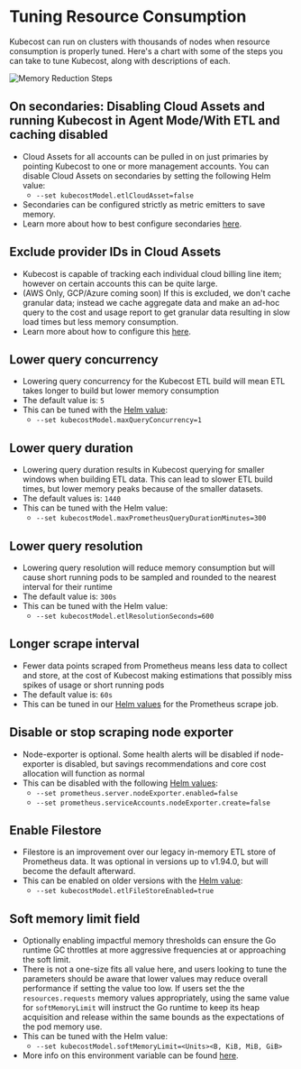 Tuning Resource Consumption
===============

Kubecost can run on clusters with thousands of nodes when resource consumption is properly tuned. Here's a chart with some of the steps you can take to tune Kubecost, along with descriptions of each.

![Memory Reduction Steps](https://user-images.githubusercontent.com/453512/171096603-0f0b600f-0452-4ae2-a001-e7c4a26e0ad5.png)

## On secondaries: Disabling Cloud Assets and running Kubecost in Agent Mode/With ETL and caching disabled

* Cloud Assets for all accounts can be pulled in on just primaries by pointing Kubecost to one or more management accounts. You can disable Cloud Assets on secondaries by setting the following Helm value:
  * `--set kubecostModel.etlCloudAsset=false`
* Secondaries can be configured strictly as metric emitters to save memory.
* Learn more about how to best configure secondaries [here](/secondary-clusters.md).

## Exclude provider IDs in Cloud Assets

* Kubecost is capable of tracking each individual cloud billing line item; however on certain accounts this can be quite large.
* (AWS Only, GCP/Azure coming soon) If this is excluded, we don't cache granular data; instead we cache aggregate data and make an ad-hoc query to the cost and usage report to get granular data resulting in slow load times but less memory consumption.
* Learn more about how to configure this [here](/cloud-integration.md#cloud-assets).

## Lower query concurrency

* Lowering query concurrency for the Kubecost ETL build will mean ETL takes longer to build but lower memory consumption
* The default value is: `5`
* This can be tuned with the [Helm value](https://github.com/kubecost/cost-analyzer-helm-chart/blob/v1.93.2/cost-analyzer/values.yaml#L272):
  * `--set kubecostModel.maxQueryConcurrency=1`

## Lower query duration

* Lowering query duration results in Kubecost querying for smaller windows when building ETL data. This can lead to slower ETL build times, but lower memory peaks because of the smaller datasets.
* The default values is: `1440`
* This can be tuned with the Helm value:
  * `--set kubecostModel.maxPrometheusQueryDurationMinutes=300`

## Lower query resolution

* Lowering query resolution will reduce memory consumption but will cause short running pods to be sampled and rounded to the nearest interval for their runtime
* The default value is: `300s`
* This can be tuned with the Helm value:
  * `--set kubecostModel.etlResolutionSeconds=600`

## Longer scrape interval

* Fewer data points scraped from Prometheus means less data to collect and store, at the cost of Kubecost making estimations that possibly miss spikes of usage or short running pods
* The default value is: `60s`
* This can be tuned in our [Helm values](https://github.com/kubecost/cost-analyzer-helm-chart/blob/v1.93.2/cost-analyzer/values.yaml#L389) for the  Prometheus scrape job.

## Disable or stop scraping node exporter

* Node-exporter is optional. Some health alerts will be disabled if node-exporter is disabled, but savings recommendations and core cost allocation will function as normal
* This can be disabled with the following [Helm values](https://github.com/kubecost/cost-analyzer-helm-chart/blob/v1.93.2/cost-analyzer/values.yaml#L442):
  * `--set prometheus.server.nodeExporter.enabled=false`
  * `--set prometheus.serviceAccounts.nodeExporter.create=false`

## Enable Filestore

* Filestore is an improvement over our legacy in-memory ETL store of Prometheus data. It was optional in versions up to v1.94.0, but will become the default afterward.
* This can be enabled on older versions with the [Helm value](https://github.com/kubecost/cost-analyzer-helm-chart/blob/v1.94.3/cost-analyzer/values.yaml#L271):
  * `--set kubecostModel.etlFileStoreEnabled=true`

## Soft memory limit field

* Optionally enabling impactful memory thresholds can ensure the Go runtime GC throttles at more aggressive frequencies at or approaching the soft limit.
* There is not a one-size fits all value here, and users looking to tune the parameters should be aware that lower values may reduce overall performance if setting the value too low. If users set the the `resources.requests` memory values appropriately, using the same value for `softMemoryLimit` will instruct the Go runtime to keep its heap acquisition and release within the same bounds as the expectations of the pod memory use.
* This can be tuned with the Helm value:
  * `--set kubecostModel.softMemoryLimit=<Units><B, KiB, MiB, GiB>`
* More info on this environment variable can be found [here](https://tip.golang.org/doc/gc-guide).
